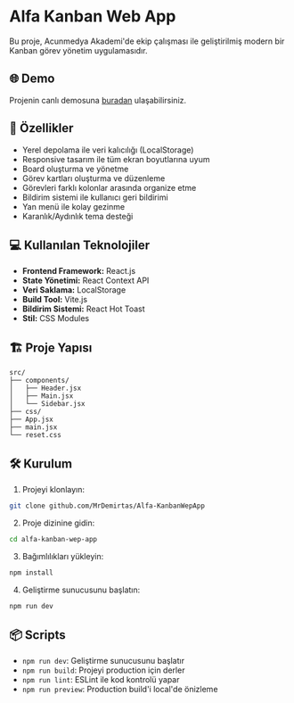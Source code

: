 # Alfa Kanban Web App

Bu proje, Acunmedya Akademi'de ekip çalışması ile geliştirilmiş modern bir Kanban görev yönetim uygulamasıdır.

## 🌐 Demo

Projenin canlı demosuna [buradan](https://alfa-kanban-wep-app.vercel.app/) ulaşabilirsiniz.

## 🚀 Özellikler

- Yerel depolama ile veri kalıcılığı (LocalStorage)
- Responsive tasarım ile tüm ekran boyutlarına uyum
- Board oluşturma ve yönetme
- Görev kartları oluşturma ve düzenleme
- Görevleri farklı kolonlar arasında organize etme
- Bildirim sistemi ile kullanıcı geri bildirimi
- Yan menü ile kolay gezinme
- Karanlık/Aydınlık tema desteği

## 💻 Kullanılan Teknolojiler

- **Frontend Framework:** React.js
- **State Yönetimi:** React Context API
- **Veri Saklama:** LocalStorage
- **Build Tool:** Vite.js
- **Bildirim Sistemi:** React Hot Toast
- **Stil:** CSS Modules

## 🏗️ Proje Yapısı

```
src/
├── components/
│   ├── Header.jsx
│   ├── Main.jsx
│   └── Sidebar.jsx
├── css/
├── App.jsx
├── main.jsx
└── reset.css
```

## 🛠️ Kurulum

1. Projeyi klonlayın:

```bash
git clone github.com/MrDemirtas/Alfa-KanbanWepApp
```

2. Proje dizinine gidin:

```bash
cd alfa-kanban-wep-app
```

3. Bağımlılıkları yükleyin:

```bash
npm install
```

4. Geliştirme sunucusunu başlatın:

```bash
npm run dev
```

## 📦 Scripts

- `npm run dev`: Geliştirme sunucusunu başlatır
- `npm run build`: Projeyi production için derler
- `npm run lint`: ESLint ile kod kontrolü yapar
- `npm run preview`: Production build'i local'de önizleme
